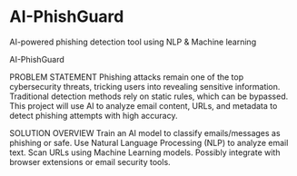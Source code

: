 # AI-PhishGuard
AI-powered phishing detection tool using NLP & Machine learning

AI-PhishGuard

PROBLEM STATEMENT
        Phishing attacks remain one of the top cybersecurity threats, tricking users into revealing sensitive information. Traditional detection methods rely on static rules, which can be bypassed. This project 
        will use AI to analyze email content, URLs, and metadata to detect phishing attempts with high accuracy.

SOLUTION OVERVIEW
        Train an AI model to classify emails/messages as phishing or safe.
        Use Natural Language Processing (NLP) to analyze email text.
        Scan URLs using Machine Learning models.
        Possibly integrate with browser extensions or email security tools.
